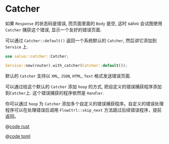 # Catcher

如果 `Response` 的状态码是错误, 而页面里面的 `Body` 是空, 这时 salvo 会试图使用 `Catcher` 捕获这个错误, 显示一个友好的错误页面.

可以通过 `Catcher::default()` 返回一个系统默认的 `Catcher`, 然后讲它添加到 `Service` 上.

```rust
use salvo::catcher::Catcher;

Service::new(router).with_catcher(Catcher::default());
```

默认的 `Catcher` 支持以 `XML`, `JSON`, `HTML`, `Text` 格式发送错误页面.

可以通过给这个默认的 `Catcher` 添加 `hoop` 的方式, 把自定义的错误捕获程序添加到`Catcher`上. 这个错误捕获的程序依然是 `Handler`.

你可以通过 `hoop` 为 `Catcher` 添加多个自定义的错误捕获程序。自定义的错误处理程序可以在处理错误后调用 `FlowCtrl::skip_next` 方法跳过后续错误程序，提前返回。

<CodeGroup>
  <CodeGroupItem title="main.rs" active>

@[code rust](../../../../codes/custom-error-page/src/main.rs)

  </CodeGroupItem>
  <CodeGroupItem title="Cargo.toml">

@[code toml](../../../../codes/custom-error-page/Cargo.toml)

  </CodeGroupItem>
</CodeGroup>